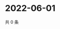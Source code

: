 # 2022-06-01

共 0 条

<!-- BEGIN WEIBO -->
<!-- 最后更新时间 Wed Jun 01 2022 14:21:33 GMT+0800 (China Standard Time) -->

<!-- END WEIBO -->

